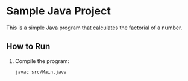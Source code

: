 # Sample Java Project

This is a simple Java program that calculates the factorial of a number.

## How to Run

1. Compile the program:
   ```bash
   javac src/Main.java
